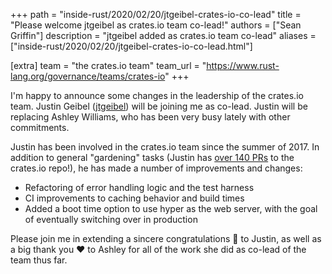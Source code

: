 +++
path = "inside-rust/2020/02/20/jtgeibel-crates-io-co-lead"
title = "Please welcome jtgeibel as crates.io team co-lead!"
authors = ["Sean Griffin"]
description = "jtgeibel added as crates.io team co-lead"
aliases = ["inside-rust/2020/02/20/jtgeibel-crates-io-co-lead.html"]

[extra]
team = "the crates.io team"
team_url = "https://www.rust-lang.org/governance/teams/crates-io"
+++

I'm happy to announce some changes in the leadership of the crates.io
team. Justin Geibel ([jtgeibel]) will be joining me as co-lead. Justin
will be replacing Ashley Williams, who has been very busy lately with
other commitments.

Justin has been involved in the crates.io team since the summer
of 2017. In addition to general "gardening" tasks (Justin has [over
140 PRs](https://github.com/rust-lang/crates.io/pulls/jtgeibel) to the
crates.io repo!), he has made a number of improvements and changes:

* Refactoring of error handling logic and the test harness
* CI improvements to caching behavior and build times
* Added a boot time option to use hyper as the web server, with the goal of eventually switching over in production

Please join me in extending a sincere congratulations 🎉 to Justin, as
well as a big thank you ❤️ to Ashley for all of the work she did
as co-lead of the team thus far.

[jtgeibel]: https://github.com/jtgeibel

